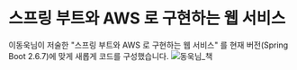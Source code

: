 # 스프링 부트와 AWS 로 구현하는 웹 서비스
이동욱님이 저술한 "스프링 부트와 AWS 로 구현하는 웹 서비스" 를 현재 버전(Spring Boot 2.6.7)에 맞게 새롭게 코드를 구성했습니다.
![동욱님_책](https://user-images.githubusercontent.com/55227984/164726275-364a3c3c-206d-4b98-ba13-0130df5283b2.png)